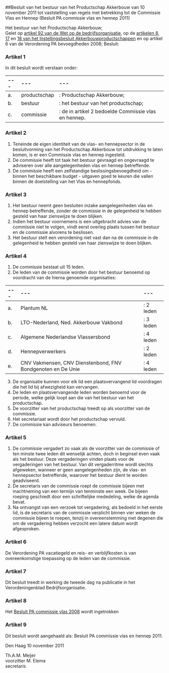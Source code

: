<meta http-equiv='Content-Type' content='text/html; charset=utf-8' />

##Besluit van het bestuur van het Productschap Akkerbouw van 10 november 2011 tot vaststelling van regels met betrekking tot de Commissie Vlas en Hennep (Besluit PA commissie vlas en hennep 2011)

Het bestuur van het Productschap Akkerbouw;  
Gelet op [artikel 92 van de Wet op de bedrijfsorganisatie](../../../../../../../../../wet/wet/op/de/bedrijfsorganisatie/BWBR0002058/README.md), op de [artikelen 8](../../../../../../../../../AMvB/instellingsbesluit/akkerbouwproductschappen/BWBR0016234/README.md), [17](../../../../../../../../../AMvB/instellingsbesluit/akkerbouwproductschappen/BWBR0016234/README.md) en [18 van het Instellingsbesluit Akkerbouwproductschappen](../../../../../../../../../AMvB/instellingsbesluit/akkerbouwproductschappen/BWBR0016234/README.md) en op artikel 6 van de Verordening PA bevoegdheden 2008;
Besluit:    

### Artikel  1  

In dit besluit wordt verstaan onder:  

| --- | --- | --- |
|:---|:---|:---|
| a.  | productschap  | : Productschap Akkerbouw;  |
| b.  | bestuur  | : het bestuur van het productschap;  |
| c.  | commissie  | : de in artikel 2  bedoelde Commissie vlas en hennep.  |

### Artikel  2  

1.  Teneinde de eigen identiteit van de vlas- en hennepsector in de besluitvorming van het Productschap Akkerbouw tot uitdrukking te laten komen, is er een Commissie vlas en hennep ingesteld.   
2.  De commissie heeft tot taak het bestuur gevraagd en ongevraagd te adviseren over alle aangelegenheden vlas en hennep betreffende.   
3.  De commissie heeft een zelfstandige beslissingsbevoegdheid om - binnen het beschikbare budget - uitgaven goed te keuren die vallen binnen de doelstelling van het Vlas en hennepfonds.   

### Artikel  3  

1.  Het bestuur neemt geen besluiten inzake aangelegenheden vlas en hennep betreffende, zonder de commissie in de gelegenheid te hebben gesteld van haar zienswijze te doen blijken.   
2.  Indien het bestuur voornemens is een uitgebracht advies van de commissie niet te volgen, vindt eerst overleg plaats tussen het bestuur en de commissie alvorens te beslissen.   
3.  Het bestuur stelt een verordening niet vast dan na de commissie in de gelegenheid te hebben gesteld van haar zienswijze te doen blijken.   

### Artikel  4  

1.  De commissie bestaat uit 15 leden.   
2.  De leden van de commissie worden door het bestuur benoemd op voordracht van de hierna genoemde organisaties:  

| --- | --- | --- |
|:---|:---|:---|
| a.  | Plantum NL  | : 2 leden  |
| b.  | LTO-Nederland, Ned. Akkerbouw Vakbond  | : 3 leden  |
| c.  | Algemene Nederlandse Vlassersbond  | : 4 leden  |
| d.  | Hennepverwerkers  | : 2 leden  |
| e.  | CNV Vakmensen, CNV Dienstenbond, FNV Bondgenoten en De Unie  | : 4 leden  |

3.  De organisatie kunnen voor elk lid een plaatsvervangend lid voordragen die het lid bij afwezigheid kan vervangen.   
4.  De leden en plaatsvervangende leden worden benoemd voor de periode, welke gelijk loopt aan die van het bestuur van het productschap.   
5.  De voorzitter van het productschap treedt op als voorzitter van de commissie.   
6.  Het secretariaat wordt door het productschap vervuld.   
7.  De commissie kan adviseurs benoemen.   

### Artikel  5  

1.  De commissie vergadert zo vaak als de voorzitter van de commissie of ten minste twee leden dit wenselijk achten, doch in beginsel even vaak als het bestuur. Deze vergaderingen vinden plaats voor de vergaderingen van het bestuur. Van dit vergaderritme wordt slechts afgeweken, wanneer er geen aangelegenheden zijn, de vlas- en hennepsector betreffende, waarover het bestuur dient te worden geadviseerd.   
2.  De secretaris van de commissie roept de commissie bijeen met inachtneming van een termijn van tenminste een week. De bijeen roeping geschiedt door een schriftelijke mededeling, welke de agenda bevat.   
3.  Na ontvangst van een verzoek tot vergadering, als bedoeld in het eerste lid, is de secretaris van de commissie verplicht binnen vier weken de commissie bijeen te roepen, tenzij in overeenstemming met degenen die om de vergadering hebben verzocht een latere datum wordt afgesproken.   

### Artikel  6  

De Verordening PA vacatiegeld en reis- en verblijfkosten is van overeenkomstige toepassing op de leden van de commissie.  

### Artikel  7  

Dit besluit treedt in werking de tweede dag na publicatie in het Verordeningenblad Bedrijfsorganisatie.  

### Artikel  8  

Het [Besluit PA commissie vlas 2008](../../../../../../../../../pbo/besluit/pa/commissie/vlas/2008/BWBR0024345/README.md) wordt ingetrokken  

### Artikel  9  

Dit besluit wordt aangehaald als: Besluit PA commissie vlas en hennep 2011.  

Den Haag 
10 november 2011   

Th.A.M. Meijer  
voorzitter 
M. Elema  
secretaris    
